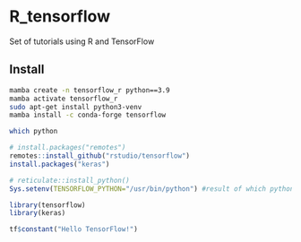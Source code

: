 # R_tensorflow
Set of tutorials using R and TensorFlow


## Install

```bash
mamba create -n tensorflow_r python==3.9
mamba activate tensorflow_r 
sudo apt-get install python3-venv
mamba install -c conda-forge tensorflow

which python
```

```R
# install.packages("remotes")
remotes::install_github("rstudio/tensorflow")
install.packages("keras")

# reticulate::install_python()
Sys.setenv(TENSORFLOW_PYTHON="/usr/bin/python") #result of which python

library(tensorflow)
library(keras)

tf$constant("Hello TensorFlow!")
```